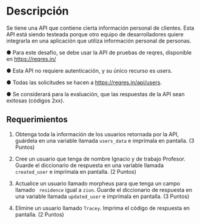 # Descripción
Se tiene una API que contiene cierta información personal de clientes. Esta API está siendo
testeada porque otro equipo de desarrolladores quiere integrarla en una aplicación que utiliza
información personal de personas.


● Para este desafío, se debe usar la API de pruebas de reqres, disponible en
https://reqres.in/


● Esta API no requiere autenticación, y su único recurso es users.


● Todas las solicitudes se hacen a https://reqres.in/api/users.


● Se considerará para la evaluación, que las respuestas de la API sean exitosas (códigos 2xx).


## Requerimientos
1. Obtenga toda la información de los usuarios retornada por la API, guárdela en una
variable llamada ``` users_data ``` e imprímala en pantalla.
(3 Puntos)


2. Cree un usuario que tenga de nombre Ignacio y de trabajo Profesor. Guarde el
diccionario de respuesta en una variable llamada ``` created_user ``` e imprímala en
pantalla.
(2 Puntos)


3. Actualice un usuario llamado morpheus para que tenga un campo llamado ``` residence```
igual a ``` zion ```. Guarde el diccionario de respuesta en una variable llamada
``` updated_user ``` e imprímala en pantalla.
(3 Puntos)


4. Elimine un usuario llamado ``` Tracey ```. Imprima el código de respuesta en pantalla.
(2 Puntos)